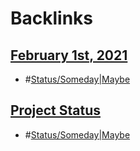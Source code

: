 
# Backlinks
## [February 1st, 2021](<February 1st, 2021.md>)
- #[Status/Someday|Maybe](<../Status/Someday|Maybe.md>)

## [Project Status](<Project Status.md>)
- #[Status/Someday|Maybe](<../Status/Someday|Maybe.md>)

